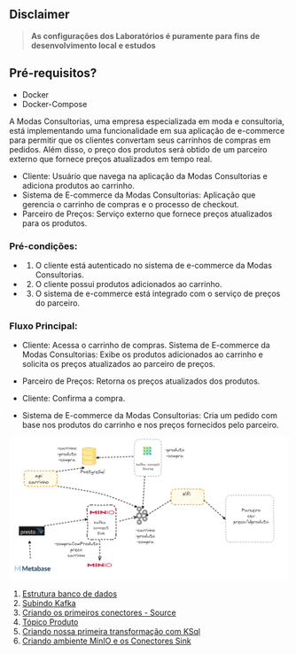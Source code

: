 ## Disclaimer
> **As configurações dos Laboratórios é puramente para fins de desenvolvimento local e estudos**


## Pré-requisitos?
* Docker
* Docker-Compose


A Modas Consultorias, uma empresa especializada em moda e consultoria, está implementando uma funcionalidade em sua aplicação de e-commerce para permitir que os clientes convertam seus carrinhos de compras em pedidos. Além disso, o preço dos produtos será obtido de um parceiro externo que fornece preços atualizados em tempo real.

* Cliente: Usuário que navega na aplicação da Modas Consultorias e adiciona produtos ao carrinho.
* Sistema de E-commerce da Modas Consultorias: Aplicação que gerencia o carrinho de compras e o processo de checkout.
* Parceiro de Preços: Serviço externo que fornece preços atualizados para os produtos.


### Pré-condições:
* 1. O cliente está autenticado no sistema de e-commerce da Modas Consultorias.
* 2. O cliente possui produtos adicionados ao carrinho.
* 3. O sistema de e-commerce está integrado com o serviço de preços do parceiro.


### Fluxo Principal:

* Cliente: Acessa o carrinho de compras.
Sistema de E-commerce da Modas Consultorias: Exibe os produtos adicionados ao carrinho e solicita os preços atualizados ao parceiro de preços.

* Parceiro de Preços: Retorna os preços atualizados dos produtos.
* Cliente: Confirma a compra.
* Sistema de E-commerce da Modas Consultorias: Cria um pedido com base nos produtos do carrinho e nos preços fornecidos pelo parceiro.


![Lab](content/lab.png)


1. [Estrutura banco de dados](postgresql/README.md)
2. [Subindo Kafka](kafka/README.md)
3. [Criando os primeiros conectores - Source](conectores/README.md)
4. [Tópico Produto](topico-produto//README.md)
5. [Criando nossa primeira transformação com KSql](transformacao-ksql/README.md)
6. [Criando ambiente MinIO e os Conectores Sink ](minio/README.md)